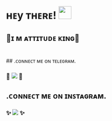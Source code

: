 #  ʜᴇy ᴛʜᴇʀᴇ! <img src="https://raw.githubusercontent.com/MartinHeinz/MartinHeinz/master/wave.gif" width="35px"> 

## 👑ɪ ᴍ ᴀᴛᴛɪᴛᴜᴅᴇ ᴋɪɴɢ👑
</p>

#

</p>
## .ᴄᴏɴɴᴇᴄᴛ ᴍᴇ ᴏɴ ᴛᴇʟᴇɢʀᴀᴍ.

###  💫 <a href="https://t.me/Alone_Shaurya_king" target="blank"><img src="https://img.shields.io/badge/₳₮₮ł₮ɄĐɆ ₭ł₦₲-30302f?style=flat&logo=telegram" /></a>  💫
</p>

## .ᴄᴏɴɴᴇᴄᴛ ᴍᴇ ᴏɴ ɪɴꜱᴛᴀɢʀᴀᴍ.

</p>

### ✨ <a href="https://instagram.com/shaurya_king_" target="blank"><img src="https://img.shields.io/badge/𝗦𝗛𝗔𝗨𝗥𝗬𝗔-30302f?style=flat&logo=instagram" /></a>  ✨

</p> 


